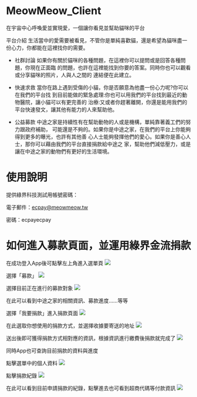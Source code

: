 # MeowMeow_Client
在宇宙中心呼喚愛並實現愛，一個讓你看見並幫助貓咪的平台

平台介紹
生活當中的愛需要被看見，不管你是單純喜歡貓，還是希望為貓咪盡一份心力，你都能在這裡找你的需要。

- 社群討論
如果你有關於貓咪的各種問題，在這裡你可以提問或是回答各種問題，你現在正面臨
的問題，也許在這裡能找到你要的答案。同時你也可以觀看或分享貓咪的照片，人與人之間的
連結便在此建立。

- 快速求救
當你在路上遇到受傷的小貓，你是否願意為他盡一份心力呢?你可以在我們的平台找
到目前能做的緊急處理:你也可以用我們的平台找到最近的動物醫院，讓小貓可以有更完善的
治療:又或者你趕著離開，你還是能用我們的平台快速發文，讓其他有能力的人來幫助他。

- 公益募款
中途之家是持續性有在幫助動物的人或是機構，單純靠著義工們的努力跟政府補助，
可能還是不夠的。如果你是中途之家，在我們的平台上你能夠得到更多的曝光，也許有其他善
心人士能夠發揮他們的愛心。如果你是善心人士，那你可以藉由我們的平台直接捐款給中途之
家，幫助他們減低壓力，或是讓在中途之家的動物們有更好的生活環境。


# 使用說明

提供綠界科技測試用帳號密碼：

電子郵件：ecpay@meowmeow.tw

密碼：ecpayecpay

# 如何進入募款頁面，並運用綠界金流捐款

在成功登入App後可點擊左上角進入選單頁
![](https://i.imgur.com/j3HwVi1.jpg)

選擇「募款」
![](https://i.imgur.com/rLDBaD2.jpg)

選擇目前正在進行的募款對象
![](https://i.imgur.com/RbjbaIr.jpg)

在此可以看到中途之家的相關資訊、募款進度......等等

選擇「我要捐款」進入捐款頁面
![](https://i.imgur.com/nr1hVkj.jpg)

在此選取你想使用的捐款方式，並選擇收據要寄送的地址
![](https://i.imgur.com/hQt6HCd.jpg)

送出後即可獲得捐款方式相對應的資訊，根據資訊進行繳費後捐款就完成了
![](https://i.imgur.com/R4b0N9N.jpg)

同時App也可查詢目前捐款的資料與進度

點擊選單中的個人資料
![](https://i.imgur.com/FFkEaUI.jpg)

點擊捐款紀錄
![](https://i.imgur.com/r560SOw.jpg)

在此可以看到目前申請捐款的紀錄，點擊進去也可看到超商代碼等付款資訊
![](https://i.imgur.com/zWzdl4Z.jpg)
